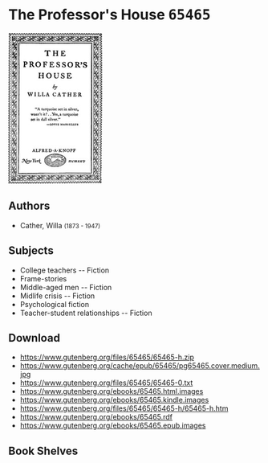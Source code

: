 # The Professor's House <kbd>65465</kbd>

![](./cover.medium.jpg "")

## Authors


 - Cather, Willa <small>(1873 - 1947)</small>

## Subjects


 - College teachers -- Fiction
 - Frame-stories
 - Middle-aged men -- Fiction
 - Midlife crisis -- Fiction
 - Psychological fiction
 - Teacher-student relationships -- Fiction

## Download


 - https://www.gutenberg.org/files/65465/65465-h.zip
 - https://www.gutenberg.org/cache/epub/65465/pg65465.cover.medium.jpg
 - https://www.gutenberg.org/files/65465/65465-0.txt
 - https://www.gutenberg.org/ebooks/65465.html.images
 - https://www.gutenberg.org/ebooks/65465.kindle.images
 - https://www.gutenberg.org/files/65465/65465-h/65465-h.htm
 - https://www.gutenberg.org/ebooks/65465.rdf
 - https://www.gutenberg.org/ebooks/65465.epub.images

## Book Shelves


